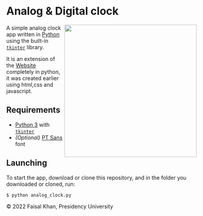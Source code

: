 # Analog & Digital clock

<img align="right" width="350" src="![image](https://user-images.githubusercontent.com/87291732/208243012-698a764f-9ec6-404c-b70b-277216198c94.png)">

A simple analog clock app written in [Python](https://www.python.org) using the built-in [`tkinter`](https://docs.python.org/3/library/tkinter.html) library.

It is an extension of the [Website](https://FaisalKhan171101.github.io) completely in python, it was created earlier using html,css and javascript.

## Requirements

- [Python 3](https://www.python.org) with [`tkinter`](https://docs.python.org/3/library/tkinter.html)
- _(Optional)_ [PT Sans](https://fonts.google.com/specimen/PT+Sans) font

## Launching

To start the app, download or clone this repository, and in the folder you downloaded or cloned, run:

```
$ python analog_clock.py
```
© 2022 Faisal Khan, Presidency University
